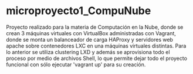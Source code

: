 # microproyecto1_CompuNube
Proyecto realizado para la materia de Computación en la Nube, donde se crean 3 máquinas virtuales con VirtualBox administradas con Vagrant, donde se monta un balanceador de carga HAProxy y servidores web apache sobre contenedores LXC en una máquinas virtuales distintas. Para lo anterior se utiliza clustering LXD y además se aprovisiona todo el proceso por medio de archivos Shell, lo que permite dejar todo el proyecto funcional con sólo ejecutar 'vagrant up' para su creación.
